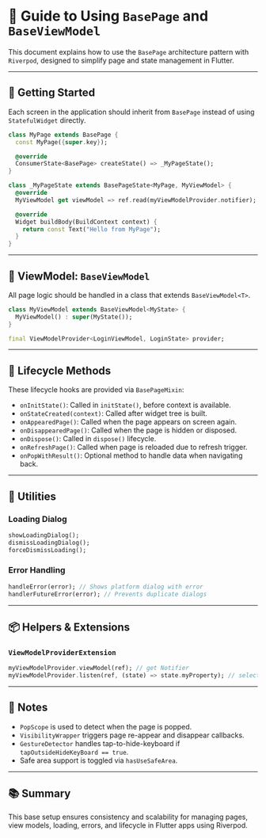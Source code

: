 
# 🧱 Guide to Using `BasePage` and `BaseViewModel`

This document explains how to use the `BasePage` architecture pattern with `Riverpod`, 
designed to simplify page and state management in Flutter.

---

## 🚀 Getting Started

Each screen in the application should inherit from `BasePage` instead of using `StatefulWidget` directly.

```dart
class MyPage extends BasePage {
  const MyPage({super.key});

  @override
  ConsumerState<BasePage> createState() => _MyPageState();
}

class _MyPageState extends BasePageState<MyPage, MyViewModel> {
  @override
  MyViewModel get viewModel => ref.read(myViewModelProvider.notifier);

  @override
  Widget buildBody(BuildContext context) {
    return const Text("Hello from MyPage");
  }
}
```

---

## 🧠 ViewModel: `BaseViewModel`

All page logic should be handled in a class that extends `BaseViewModel<T>`.

```dart
class MyViewModel extends BaseViewModel<MyState> {
  MyViewModel() : super(MyState());
}
```

```dart
final ViewModelProvider<LoginViewModel, LoginState> provider;
```

---

## 🧩 Lifecycle Methods

These lifecycle hooks are provided via `BasePageMixin`:

- `onInitState()`: Called in `initState()`, before context is available.
- `onStateCreated(context)`: Called after widget tree is built.
- `onAppearedPage()`: Called when the page appears on screen again.
- `onDisappearedPage()`: Called when the page is hidden or disposed.
- `onDispose()`: Called in `dispose()` lifecycle.
- `onRefreshPage()`: Called when page is reloaded due to refresh trigger.
- `onPopWithResult()`: Optional method to handle data when navigating back.

---

## 🧰 Utilities

### Loading Dialog

```dart
showLoadingDialog();
dismissLoadingDialog();
forceDismissLoading();
```

### Error Handling

```dart
handleError(error); // Shows platform dialog with error
handlerFutureError(error); // Prevents duplicate dialogs
```

---

## 📦 Helpers & Extensions

### `ViewModelProviderExtension`

```dart
myViewModelProvider.viewModel(ref); // get Notifier
myViewModelProvider.listen(ref, (state) => state.myProperty); // selective listening
```

---

## 🧼 Notes

- `PopScope` is used to detect when the page is popped.
- `VisibilityWrapper` triggers page re-appear and disappear callbacks.
- `GestureDetector` handles tap-to-hide-keyboard if `tapOutsideHideKeyBoard == true`.
- Safe area support is toggled via `hasUseSafeArea`.

---

## 📚 Summary

This base setup ensures consistency and scalability for managing pages, view models, loading, errors, and lifecycle in Flutter apps using Riverpod.
